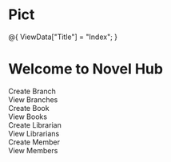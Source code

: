# Pict


@{
    ViewData["Title"] = "Index";
}

<h1>Welcome to Novel Hub</h1>

<a id="lnkCrBranch" asp-controller="Library" asp-action="Create">Create Branch</a><br />
<a id="lnkGetBranch" asp-controller="Library" asp-action="GetBranchDetails">View Branches</a><br />
<a id="lnkCrBook" asp-controller="Library" asp-action="CreateBooksDetails">Create Book</a><br />
<a id="lnkGetBook" asp-controller="Library" asp-action="GetBookDetails">View Books</a><br />
<a id="lnkCrLibrarian" asp-controller="Library" asp-action="CreateLibrarian">Create Librarian</a><br />
<a id="lnkGetLibrarian" asp-controller="Library" asp-action="GetLibrarianDetails">View Librarians</a><br />
<a id="lnkCrMember" asp-controller="Library" asp-action="CreateMembership">Create Member</a><br />
<a id="lnkGetMember" asp-controller="Library" asp-action="GetMembershipDetails">View Members</a><br />
